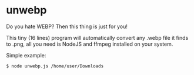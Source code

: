 # unwebp
Do you hate WEBP? Then this thing is just for you!

This tiny (16 lines) program will automatically convert any .webp file it finds to .png, all you need is NodeJS and ffmpeg installed on your system.

Simple example:
```
$ node unwebp.js /home/user/Downloads
```
